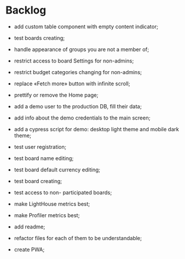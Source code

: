 # Backlog

- add custom table component with empty content indicator;
- test boards creating;
- handle appearance of groups you are not a member of;
- restrict access to board Settings for non-admins;
- restrict budget categories changing for non-admins;
- replace «Fetch more» button with infinite scroll;
- prettify or remove the Home page;

- add a demo user to the production DB, fill their data;
- add info about the demo credentials to the main screen;
- add a cypress script for demo: desktop light theme and mobile dark theme;

- test user registration;
- test board name editing;
- test board default currency editing;
- test board creating;
- test access to non- participated boards;

- make LightHouse metrics best;
- make Profiler metrics best;

- add readme;
- refactor files for each of them to be understandable;

- create PWA;

